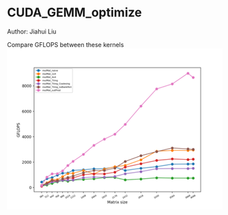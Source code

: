 # CUDA_GEMM_optimize
Author: Jiahui Liu



Compare GFLOPS between these kernels
![这是图片](/result.png "Magic Gardens")